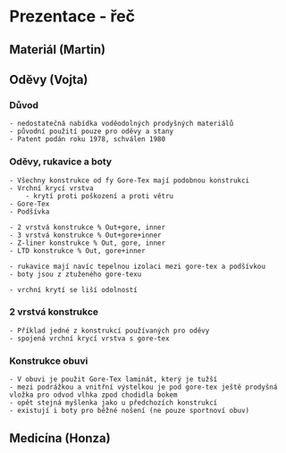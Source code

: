 # Prezentace - řeč

## Materiál (Martin)


## Oděvy (Vojta)

### Důvod

	- nedostatečná nabídka voděodolných prodyšných materiálů
	- původní použití pouze pro oděvy a stany
	- Patent podán roku 1978, schválen 1980
	
### Oděvy, rukavice a boty
	
	- Všechny konstrukce od fy Gore-Tex mají podobnou konstrukci
	- Vrchní krycí vrstva
		- krytí proti poškození a proti větru
	- Gore-Tex 
	- Podšívka
	
	- 2 vrstvá konstrukce % Out+gore, inner
	- 3 vrstvá konstrukce % Out+gore+inner
	- Z-liner konstrukce % Out, gore, inner
	- LTD konstrukce % Out, gore+inner

	- rukavice mají navíc tepelnou izolaci mezi gore-tex a podšívkou
	- boty jsou z ztuženého gore-texu

	- vrchní krytí se liší odolností

### 2 vrstvá konstrukce
	
	- Příklad jedné z konstrukcí používaných pro oděvy
	- spojená vrchní krycí vrstva s gore-tex

### Konstrukce obuvi

	- V obuvi je použit Gore-Tex laminát, který je tužší
	- mezi podrážkou a vnitřní výstelkou je pod gore-tex ještě prodyšná vložka pro odvod vlhka zpod chodidla bokem
	- opět stejná myšlenka jako u předchozích konstrukcí
	- existují i boty pro běžné nošení (ne pouze sportnoví obuv)		

## Medicína (Honza)
